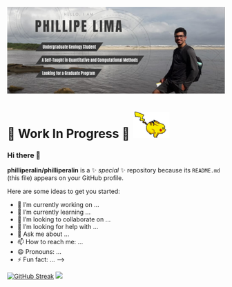 ![Cover](https://github.com/philliperalin/philliperalin/blob/main/assets/profile-banner.png)

# 🚧 Work In Progress 🚧 <img src="https://github.com/philliperalin/philliperalin/blob/main/assets/git-pikachu.gif" width="85">

### Hi there 👋

**philliperalin/philliperalin** is a ✨ _special_ ✨ repository because its `README.md` (this file) appears on your GitHub profile.

Here are some ideas to get you started:

- 🔭 I’m currently working on ...
- 🌱 I’m currently learning ...
- 👯 I’m looking to collaborate on ...
- 🤔 I’m looking for help with ...
- 💬 Ask me about ...
- 📫 How to reach me: ...
- 😄 Pronouns: ...
- ⚡ Fun fact: ...
-->
<p align="center">  
  
  [![GitHub Streak](https://github-readme-streak-stats.herokuapp.com/?user=philliperalin&theme=dark)](https://git.io/streak-stats)
  <a href="https://github.com/philliperalin">
  <img height="180em" src="https://github-readme-stats.vercel.app/api/top-langs/?username=philliperalin&layout=compact&langs_count=7&theme=dark"/>
</p>

 
